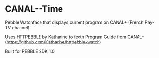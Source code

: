 CANAL--Time
===========

Pebble Watchface that displays current program on CANAL+ (French Pay-TV channel)

Uses HTTPEBBLE by Katharine to fecth Program Guide from CANAL+ (https://github.com/Katharine/httpebble-watch)

Built for PEBBLE SDK 1.0
